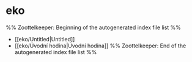 # eko
%% Zoottelkeeper: Beginning of the autogenerated index file list  %%
-  [[eko/Untitled|Untitled]]
-  [[eko/Úvodní hodina|Úvodní hodina]]
%% Zoottelkeeper: End of the autogenerated index file list  %%
